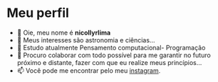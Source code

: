 # Meu perfil 
- 👋 Oie, meu nome é **nicollyrlima**
- 👀 Meus interesses são astronomia e ciências...
- 🌱 Estudo atualmente Pensamento computacional- Programação 
- 💞️ Procuro colaborar com todo possível para me garantir no futuro próximo e distante, fazer com que eu realize meus princípios... 
- 📫 Você pode me encontrar pelo meu [instagram](https://www.instagram.com/nicollyr.lima/). 

<!---
nicollyrlima/nicollyrlima is a ✨ special ✨ repository because its `README.md` (this file) appears on your GitHub profile.
You can click the Preview link to take a look at your changes.
--->

